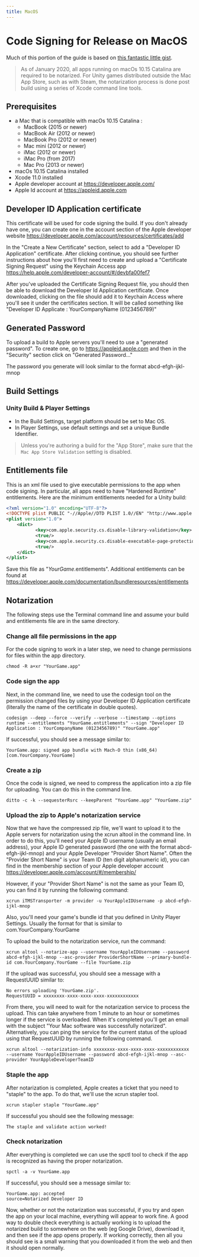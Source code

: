 ```yaml
---
title: MacOS
---
```


# Code Signing for Release on MacOS

Much of this portion of the guide is based on [this fantastic little gist](https://gist.github.com/dpid/270bdb6c1011fe07211edf431b2d0fe4).

> As of January 2020, all apps running on macOs 10.15 Catalina are required to be notarized. For Unity games distributed outside the Mac App Store, such as with Steam, the notarization process is done post build using a series of Xcode command line tools.

## Prerequisites
* a Mac that is compatible with macOs 10.15 Catalina :
    * MacBook (2015 or newer)
    * MacBook Air (2012 or newer)
    * MacBook Pro (2012 or newer)
    * Mac mini (2012 or newer)
    * iMac (2012 or newer)
    * iMac Pro (from 2017)
    * Mac Pro (2013 or newer)
* macOs 10.15 Catalina installed
* Xcode 11.0 installed
* Apple developer account at https://developer.apple.com/
* Apple Id account at https://appleid.apple.com

## Developer ID Application certificate
This certificate will be used for code signing the build. If you don't already have one, you can
create one in the account section of the Apple developer website https://developer.apple.com/account/resources/certificates/add

In the "Create a New Certificate" section, select to add a "Developer ID Application" certificate.
After clicking continue, you should see further instructions about how you'll first need to create
and upload a "Certificate Signing Request" using the Keychain Access app https://help.apple.com/developer-account/#/devbfa00fef7

After you've uploaded the Certificate Signing Request file, you should then be able to download
the Developer Id Application certificate. Once downloaded, clicking on the file should add it to
Keychain Access where you'll see it under the certificates section. It will be called something like
"Developer ID Applicate : YourCompanyName (0123456789)"

## Generated Password
To upload a build to Apple servers you'll need to use a "generated password". To create one, go to
https://appleid.apple.com and then in the "Security" section click on "Generated Password..."

The password you generate will look similar to the format abcd-efgh-ijkl-mnop

## Build Settings

### Unity Build & Player Settings

- In the Build Settings, target platform should be set to Mac OS.
- In Player Settings, use default settings and set a unique Bundle Identifier.

> Unless you're authoring a build for the "App Store", make sure that the `Mac App Store Validation` setting is disabled.

## Entitlements file

This is an xml file used to give executable permissions to the app when code signing. In particular,
all apps need to have "Hardened Runtime" entitlements. Here are the minimum entitlements needed for
a Unity build:

```xml
<?xml version="1.0" encoding="UTF-8"?>
<!DOCTYPE plist PUBLIC "-//Apple//DTD PLIST 1.0//EN" "http://www.apple.com/DTDs/PropertyList-1.0.dtd">
<plist version="1.0">
    <dict>
	       <key>com.apple.security.cs.disable-library-validation</key>
	       <true/>
	       <key>com.apple.security.cs.disable-executable-page-protection</key>
	       <true/>
    </dict>
</plist>
```

Save this file as "_YourGame_.entitlements". Additional entitlements can be found at
https://developer.apple.com/documentation/bundleresources/entitlements

## Notarization
The following steps use the Terminal command line and assume your build and entitlements file are in
the same directory.

### Change all file permissions in the app
For the code signing to work in a later step, we need to change permissions for files within the app
directory.
```
chmod -R a+xr "YourGame.app"
```

### Code sign the app
Next, in the command line, we need to use the codesign tool on the permission changed files by using
your Developer ID Application certificate (literally the name of the certificate in double quotes).

```
codesign --deep --force --verify --verbose --timestamp --options runtime --entitlements "YourGame.entitlements" --sign "Developer ID Application : YourCompanyName (0123456789)" "YourGame.app"
```

If successful, you should see a message similar to:

```
YourGame.app: signed app bundle with Mach-O thin (x86_64) [com.YourCompany.YourGame]
```

### Create a zip
Once the code is signed, we need to compress the application into a zip file for uploading. You can
do this in the command line.

```
ditto -c -k --sequesterRsrc --keepParent "YourGame.app" "YourGame.zip"
```

### Upload the zip to Apple's notarization service
Now that we have the compressed zip file, we'll want to upload it to the Apple servers for notarization
using the xcrun altool in the command line. In order to do this, you'll need your Apple ID username
(usually an email address), your Apple ID generated password (the one with the format abcd-efgh-ijkl-mnop)
and your Apple Developer "Provider Short Name". Often the "Provider Short Name" is your Team ID (ten digit
alphanumeric id), you can find in the membership section of your Apple developer account
https://developer.apple.com/account/#/membership/

However, if your "Provider Short Name" is not the same as your Team ID, you can find it by running the following
command:

```
xcrun iTMSTransporter -m provider -u YourAppleIDUsername -p abcd-efgh-ijkl-mnop
```

Also, you'll need your game's bundle id that you defined in Unity Player Settings. Usually the format
for that is similar to com.YourCompany.YourGame

To upload the build to the notarization service, run the command:

```
xcrun altool --notarize-app --username YourAppleIDUsername --password abcd-efgh-ijkl-mnop --asc-provider ProviderShortName --primary-bundle-id com.YourCompany.YourGame --file YourGame.zip
```

If the upload was successful, you should see a message with a RequestUUID similar to:

```
No errors uploading 'YourGame.zip'.
RequestUUID = xxxxxxxx-xxxx-xxxx-xxxx-xxxxxxxxxxxx
```

From there, you will need to wait for the notarization service to process the upload. This can take
anywhere from 1 minute to an hour or sometimes longer if the service is overloaded. When it's
completed you'll get an email with the subject "Your Mac software was successfully notarized".
Alternatively, you can ping the service for the current status of the upload using that RequestUUID
by running the following command.

```
xcrun altool --notarization-info xxxxxxxx-xxxx-xxxx-xxxx-xxxxxxxxxxxx --username YourAppleIDUsername --password abcd-efgh-ijkl-mnop --asc-provider YourAppleDeveloperTeamID
```
### Staple the app

After notarization is completed, Apple creates a ticket that you need to "staple" to the app. To do
that, we'll use the xcrun stapler tool.

```
xcrun stapler staple "YourGame.app"
```

If successful you should see the following message:

```
The staple and validate action worked!
```

### Check notarization

After everything is completed we can use the spctl tool to check if the app is recognized as having
the proper notarization.

```
spctl -a -v YourGame.app
```

If successful, you should see a message similar to:

```
YourGame.app: accepted
source=Notarized Developer ID
```

Now, whether or not the notarization was successful, if you try and open the app on your local
machine, everything will appear to work fine. A good way to double check everything is actually
working is to upload the notarized build to somewhere on the web (eg Google Drive), download it,
and then see if the app opens properly. If working correctly, then all you should see is a
small warning that you downloaded it from the web and then it should open normally.
